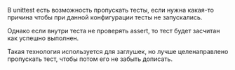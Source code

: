 В unittest есть возможность пропускать тесты, если нужна какая-то причина чтобы при данной конфигурации тесты не запускались.

Однако если внутри теста не проверять assert, то тест будет засчитан как успешно выполнен. 

Такая технология используется для заглушек, но лучше целенаправлено пропускать тест, чтобы потом его не забыть дописать.
